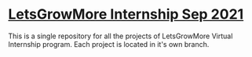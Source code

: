 # [LetsGrowMore Internship Sep 2021](https://letsgrowmore.in/)

This is a single repository for all the projects of LetsGrowMore Virtual Internship program.
Each project is located in it's own branch.
